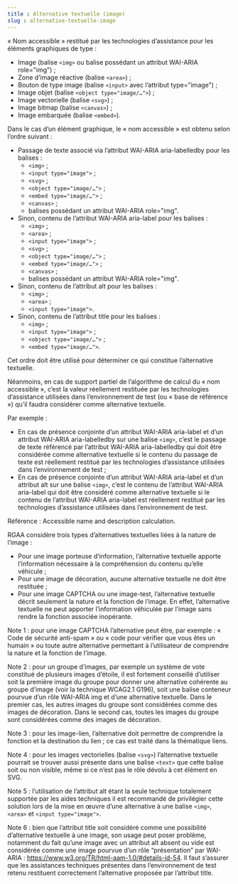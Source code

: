 ```yaml
---
title : Alternative textuelle (image)
slug : alternative-textuelle-image
---
```


« Nom accessible » restitué par les technologies d’assistance pour les éléments graphiques de type :
* Image (balise `<img>` ou balise possédant un attribut WAI-ARIA role="img") ;
* Zone d’image réactive (balise `<area>`) ;
* Bouton de type image (balise `<input>` avec l’attribut type="image") ;
* Image objet (balise `<object type="image/…">`) ;
* Image vectorielle (balise `<svg>`) ;
* Image bitmap (balise `<canvas>`) ;
* Image embarquée (balise `<embed>`).

Dans le cas d’un élément graphique, le « nom accessible » est obtenu selon l’ordre suivant :

* Passage de texte associé via l’attribut WAI-ARIA aria-labelledby pour les balises :
    * `<img>` ;
    * `<input type="image">` ;
    * `<svg>` ;
    * `<object type="image/…">` ;
    * `<embed type="image/…">` ;
    * `<canvas>` ;
    * balises possédant un attribut WAI-ARIA role="img".
* Sinon, contenu de l’attribut WAI-ARIA aria-label pour les balises :
    * `<img>` ;
    * `<area>` ;
    * `<input type="image">` ;
    * `<svg>` ;
    * `<object type="image/…">` ;
    * `<embed type="image/…">` ;
    * `<canvas>` ;
    * balises possédant un attribut WAI-ARIA role="img".
* Sinon, contenu de l’attribut alt pour les balises :
    * `<img>` ;
    * `<area>` ;
    * `<input type="image">`.
* Sinon, contenu de l’attribut title pour les balises :
    * `<img>` ;
    * `<input type="image">` ;
    * `<object type="image/…">` ;
    * `<embed type="image/…">`.

Cet ordre doit être utilisé pour déterminer ce qui constitue l’alternative textuelle.

Néanmoins, en cas de support partiel de l’algorithme de calcul du « nom accessible », c’est la valeur réellement restituée par les technologies d’assistance utilisées dans l’environnement de test (ou « base de référence ») qu’il faudra considérer comme alternative textuelle.

Par exemple :
* En cas de présence conjointe d’un attribut WAI-ARIA aria-label et d’un attribut WAI-ARIA aria-labelledby sur une balise `<img>`, c’est le passage de texte référencé par l’attribut WAI-ARIA aria-labelledby qui doit être considérée comme alternative textuelle si le contenu du passage de texte est réellement restitué par les technologies d’assistance utilisées dans l’environnement de test ;
* En cas de présence conjointe d’un attribut WAI-ARIA aria-label et d’un attribut alt sur une balise `<img>`, c’est le contenu de l’attribut WAI-ARIA aria-label qui doit être considéré comme alternative textuelle si le contenu de l’attribut WAI-ARIA aria-label est réellement restitué par les technologies d’assistance utilisées dans l’environnement de test.

Référence : Accessible name and description calculation.

RGAA considère trois types d’alternatives textuelles liées à la nature de l’image :
* Pour une image porteuse d’information, l’alternative textuelle apporte l’information nécessaire à la compréhension du contenu qu’elle véhicule ;
* Pour une image de décoration, aucune alternative textuelle ne doit être restituée ;
* Pour une image CAPTCHA ou une image-test, l’alternative textuelle décrit seulement la nature et la fonction de l’image. En effet, l’alternative textuelle ne peut apporter l’information véhiculée par l’image sans rendre la fonction associée inopérante.

Note 1 : pour une image CAPTCHA l’alternative peut être, par exemple : « Code de sécurité anti-spam » ou « code pour vérifier que vous êtes un humain » ou toute autre alternative permettant à l’utilisateur de comprendre la nature et la fonction de l’image.

Note 2 : pour un groupe d’images, par exemple un système de vote constitué de plusieurs images d’étoile, il est fortement conseillé d’utiliser soit la première image du groupe pour donner une alternative cohérente au groupe d’image (voir la technique WCAG2.1 G196), soit une balise conteneur pourvue d’un rôle WAI-ARIA img et d’une alternative textuelle. Dans le premier cas, les autres images du groupe sont considérées comme des images de décoration. Dans le second cas, toutes les images du groupe sont considérées comme des images de décoration.

Note 3 : pour les image-lien, l’alternative doit permettre de comprendre la fonction et la destination du lien ; ce cas est traité dans la thématique liens.

Note 4 : pour les images vectorielles (balise `<svg>`) l’alternative textuelle pourrait se trouver aussi présente dans une balise `<text>` que cette balise soit ou non visible, même si ce n’est pas le rôle dévolu à cet élément en SVG.

Note 5 : l’utilisation de l’attribut alt étant la seule technique totalement supportée par les aides techniques il est recommandé de privilégier cette solution lors de la mise en œuvre d’une alternative à une balise `<img>`, `<area>` et `<input type="image">`.

Note 6 : bien que l’attribut title soit considéré comme une possibilité d’alternative textuelle à une image, son usage peut poser problème, notamment du fait qu’une image avec un attribut alt absent ou vide est considérée comme une image pourvue d’un rôle “présentation” par WAI-ARIA : https://www.w3.org/TR/html-aam-1.0/#details-id-54. Il faut s’assurer que les assistances techniques présentes dans l’environnement de test retenu restituent correctement l’alternative proposée par l’attribut title.